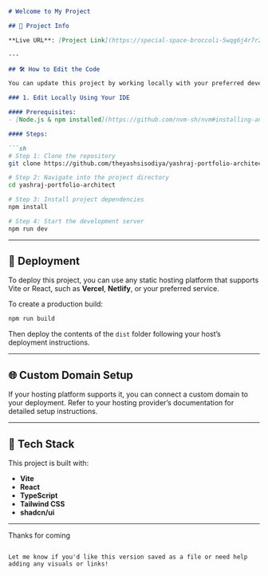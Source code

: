 

````markdown
# Welcome to My Project

## 📌 Project Info

**Live URL**: [Project Link](https://special-space-broccoli-5wqg6j4r7r2vpjj-8080.app.github.dev/)

---

## 🛠️ How to Edit the Code

You can update this project by working locally with your preferred development environment.

### 1. Edit Locally Using Your IDE

#### Prerequisites:
- [Node.js & npm installed](https://github.com/nvm-sh/nvm#installing-and-updating)

#### Steps:

```sh
# Step 1: Clone the repository
git clone https://github.com/theyashsisodiya/yashraj-portfolio-architect/

# Step 2: Navigate into the project directory
cd yashraj-portfolio-architect

# Step 3: Install project dependencies
npm install

# Step 4: Start the development server
npm run dev
````

---

## 🚀 Deployment

To deploy this project, you can use any static hosting platform that supports Vite or React, such as **Vercel**, **Netlify**, or your preferred service.

To create a production build:

```sh
npm run build
```

Then deploy the contents of the `dist` folder following your host’s deployment instructions.

---

## 🌐 Custom Domain Setup

If your hosting platform supports it, you can connect a custom domain to your deployment. Refer to your hosting provider’s documentation for detailed setup instructions.

---

## 🧱 Tech Stack

This project is built with:

* **Vite**
* **React**
* **TypeScript**
* **Tailwind CSS**
* **shadcn/ui**

---
Thanks for coming
```

Let me know if you'd like this version saved as a file or need help adding any visuals or links!
```
